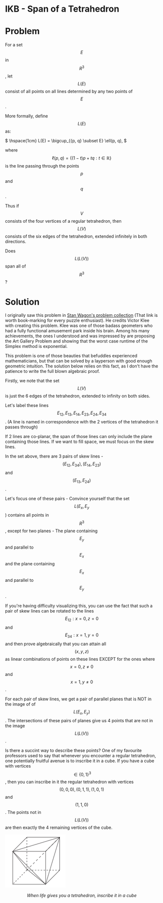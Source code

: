 # IKB - Span of a Tetrahedron

# Problem
For a set $$E$$ in $$R^3$$, let $$L(E)$$ consist of all points on all lines determined by any two points of $$E$$. 

More formally, define $$L(E)$$ as: 

$
\hspace{1cm} L(E) = \bigcup_{\{p, q\} \subset E} \ell(p, q),
$

where $$\ell(p, q) = \{ (1-t)p + tq : t \in \mathbb{R} \}$$ is the line passing through the points $$p$$ and $$q$$.


Thus if $$V$$ consists of the four vertices of a regular tetrahedron, then $$L(V)$$ consists of the six edges of the tetrahedron, extended infinitely in both directions. 

Does $$L(L(V))$$ span all of $$R^3$$?

# Solution 
I originally saw this problem in [Stan Wagon's problem collection](https://stanwagon.com/wagon/misc/bestpuzzles.html) (That link is worth book-marking for every puzzle enthusiast). He credits Victor Klee with creating this problem. Klee was one of those badass geometers who had a fully functional amusement park inside his brain. Among his many achievements, the ones I understood and was impressed by are proposing the Art Gallery Problem and showing that the worst case runtime of the Simplex method is exponential. 

This problem is one of those beauties that befuddles experienced mathematicians, but that can be solved by a layperson with good enough geometric intuition. The solution below relies on this fact, as I don't have the patience to write the full blown algebraic proof. 

Firstly, we note that the set $$L(V)$$ is just the 6 edges of the tetrahedron, extended to infinity on both sides. 

Let's label these lines $$E_{12}, E_{13}, E_{14}, E_{23}, E_{24}, E_{34}$$. (A line is named in correspondence with the 2 vertices of the tetrahedron it passes through)

If 2 lines are co-planar, the span of those lines can only include the plane containing those lines. If we want to fill space, we must focus on the skew lines. 

In the set above, there are 3 pairs of skew lines - $$(E_{12}, E_{34}), (E_{14}, E_{23})$$ and $$(E_{13}, E_{24})$$. 

Let's focus one of these pairs - Convince yourself that the set $$L(E_x, E_y$$) contains all points in $$R^3$$, except for two planes - The plane containing $$E_y$$ and parallel to $$E_x$$ and the plane containing $$E_x$$ and parallel to $$E_y$$. 

If you're having difficulty visualizing this, you can use the fact that such a pair of skew lines can be rotated to the lines $$E_{12}: x=0, z=0$$ and $$E_{34}: x=1, y=0$$ and then prove algebraically that you can attain all $$(x, y, z)$$ as linear combinations of points on these lines EXCEPT for the ones where $$x=0, z \neq 0$$ and $$x=1, y \neq 0$$.  

For each pair of skew lines, we get a pair of parallel planes that is NOT in the image of of $$L(E_x, E_y)$$. The intersections of these pairs of planes give us 4 points that are not in the image $$L(L(V))$$. 

Is there a succint way to describe these points? One of my favourite professors used to say that whenever you encounter a regular tetrahedron, one potentially fruitful avenue is to inscribe it in a cube. If you have a cube with vertices $$\in \{0, 1\}^3$$, then you can inscribe in it the regular tetrahedron with vertices $$(0, 0, 0), (0, 1, 1), (1, 0, 1)$$ and $$(1, 1, 0)$$. The points not in $$L(L(V))$$ are then exactly the 4 remaining vertices of the cube. 

![png](/images/2024-11-11/tetrahedron.png)
<p style="text-align: center;">
<i> When life gives you a tetrahedron, inscribe it in a cube</i>
</p>


